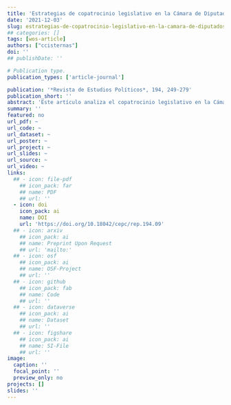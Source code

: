 ```yaml
---
title: 'Estrategias de copatrocinio legislativo en la Cámara de Diputados de Chile, 2010-2018'
date: '2021-12-03'
slug: estrategias-de-copatrocinio-legislativo-en-la-camara-de-diputados-de-chile
## categories: []
tags: [wos-article]
authors: ["ccisternas"]
doi: ''
## publishDate: ''

# Publication type.
publication_types: ['article-journal']

publication: '*Revista de Estudios Políticos*, 194, 249-279'
publication_short: ''
abstract: 'Este artículo analiza el copatrocinio legislativo en la Cámara de Diputados de Chile durante los periodos legislativos 2010-‍2014 y 2014-‍2018. En específico, mediante un análisis de redes sociales (ARS), se estudia la coautoría de las mociones legislativas ingresadas por los representantes con el objetivo de identificar y comparar lógicas de trabajo legislativo. Explorar el copatrocinio de las mociones permite observar y analizar el comportamiento de los actores y las estrategias partidarias y de coalición. Los hallazgos de este trabajo muestran la importancia y centralidad de ciertos actores en el copatrocinio de mociones, así como también la existencia de lógicas de trabajo colectivo, que rompen y modifican las coaliciones en la Cámara.'
summary: ''
featured: no
url_pdf: ~
url_code: ~
url_dataset: ~
url_poster: ~
url_project: ~
url_slides: ~
url_source: ~
url_video: ~
links:
  ## - icon: file-pdf
    ## icon_pack: far
    ## name: PDF
    ## url: ''
  - icon: doi
    icon_pack: ai
    name: DOI
    url: 'https://doi.org/10.18042/cepc/rep.194.09'
  ## - icon: arxiv
    ## icon_pack: ai
    ## name: Preprint Upon Request
    ## url: 'mailto:'
  ## - icon: osf
    ## icon_pack: ai
    ## name: OSF-Project
    ## url: ''
  ## - icon: github
    ## icon_pack: fab
    ## name: Code
    ## url: ''
  ## - icon: dataverse
    ## icon_pack: ai
    ## name: Dataset
    ## url: ''
  ## - icon: figshare
    ## icon_pack: ai
    ## name: SI-File
    ## url: ''
image:
  caption: ''
  focal_point: ''
  preview_only: no
projects: []
slides: ''
---
```

